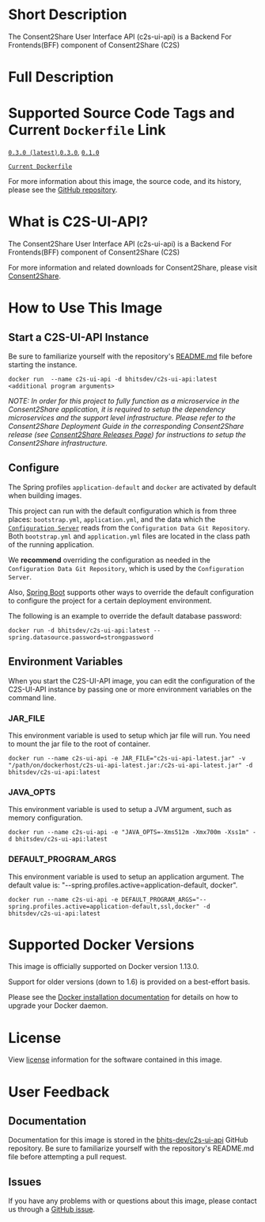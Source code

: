 # Short Description

The Consent2Share User Interface API (c2s-ui-api) is a Backend For Frontends(BFF) component of Consent2Share (C2S)

# Full Description

# Supported Source Code Tags and Current `Dockerfile` Link

 [`0.3.0 (latest)`](https://github.com/bhits-dev/c2s-ui-api/releases/tag/0.4.0),[`0.3.0`](https://github.com/bhits-dev/c2s-ui-api/releases/tag/0.3.0), [`0.1.0`](https://github.com/bhits-dev/c2s-ui-api/releases/tag/0.1.0)

[`Current Dockerfile`](https://github.com/bhits-dev/c2s-ui-api/blob/master/c2s-ui-api/src/main/docker/Dockerfile)

For more information about this image, the source code, and its history, please see the [GitHub repository](https://github.com/bhits-dev/c2s-ui-api).

# What is C2S-UI-API?

The Consent2Share User Interface API (c2s-ui-api) is a Backend For Frontends(BFF) component of Consent2Share (C2S)

For more information and related downloads for Consent2Share, please visit [Consent2Share](https://bhits-dev.github.io/consent2share/).

# How to Use This Image

## Start a C2S-UI-API Instance

Be sure to familiarize yourself with the repository's [README.md](https://github.com/bhits-dev/c2s-ui-api) file before starting the instance.

`docker run  --name c2s-ui-api -d bhitsdev/c2s-ui-api:latest <additional program arguments>`

*NOTE: In order for this project to fully function as a microservice in the Consent2Share application, it is required to setup the dependency microservices and the support level infrastructure. Please refer to the Consent2Share Deployment Guide in the corresponding Consent2Share release (see [Consent2Share Releases Page](https://github.com/bhits-dev/consent2share/releases)) for instructions to setup the Consent2Share infrastructure.*
 
## Configure

The Spring profiles `application-default` and `docker` are activated by default when building images.

This project can run with the default configuration which is from three places: `bootstrap.yml`, `application.yml`, and the data which the [`Configuration Server`](https://github.com/bhits-dev/config-server) reads from the `Configuration Data Git Repository`. Both `bootstrap.yml` and `application.yml` files are located in the class path of the running application.

We **recommend** overriding the configuration as needed in the `Configuration Data Git Repository`, which is used by the `Configuration Server`.

Also, [Spring Boot](https://projects.spring.io/spring-boot/) supports other ways to override the default configuration to configure the project for a certain deployment environment. 

The following is an example to override the default database password:

`docker run -d bhitsdev/c2s-ui-api:latest --spring.datasource.password=strongpassword`

## Environment Variables

When you start the C2S-UI-API image, you can edit the configuration of the C2S-UI-API instance by passing one or more environment variables on the command line. 

### JAR_FILE

This environment variable is used to setup which jar file will run. You need to mount the jar file to the root of container.

`docker run --name c2s-ui-api -e JAR_FILE="c2s-ui-api-latest.jar" -v "/path/on/dockerhost/c2s-ui-api-latest.jar:/c2s-ui-api-latest.jar" -d bhitsdev/c2s-ui-api:latest`

### JAVA_OPTS 

This environment variable is used to setup a JVM argument, such as memory configuration.

`docker run --name c2s-ui-api -e "JAVA_OPTS=-Xms512m -Xmx700m -Xss1m" -d bhitsdev/c2s-ui-api:latest`

### DEFAULT_PROGRAM_ARGS 

This environment variable is used to setup an application argument. The default value is: "--spring.profiles.active=application-default, docker".

`docker run --name c2s-ui-api -e DEFAULT_PROGRAM_ARGS="--spring.profiles.active=application-default,ssl,docker" -d bhitsdev/c2s-ui-api:latest`

# Supported Docker Versions

This image is officially supported on Docker version 1.13.0.

Support for older versions (down to 1.6) is provided on a best-effort basis.

Please see the [Docker installation documentation](https://docs.docker.com/engine/installation/) for details on how to upgrade your Docker daemon.

# License

View [license](https://github.com/bhits-dev/c2s-ui-api/blob/master/LICENSE) information for the software contained in this image.

# User Feedback

## Documentation
 
Documentation for this image is stored in the [bhits-dev/c2s-ui-api](https://github.com/bhits-dev/c2s-ui-api) GitHub repository. Be sure to familiarize yourself with the repository's README.md file before attempting a pull request.

## Issues

If you have any problems with or questions about this image, please contact us through a [GitHub issue](https://github.com/bhits-dev/c2s-ui-api/issues).

